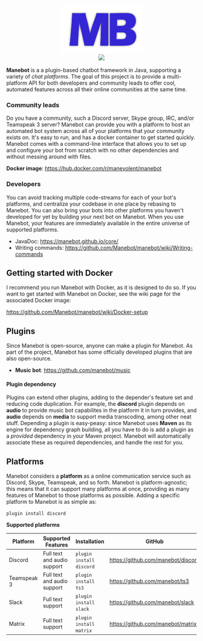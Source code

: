 <p align="center">
  <img height="128" src="https://github.com/manebot/manebot/raw/master/manebot.png">
  <br/>
  <img height="28" src="https://img.shields.io/github/issues/manebot/manebot.svg?style=for-the-badge">
</p>

**Manebot** is a a plugin-based chatbot framework in Java, supporting a variety of *chat platforms*. The goal of this project is to provide a multi-platform API for both developers and community leads to offer cool, automated features across all their online communities at the same time.

### Community leads

Do you have a community, such a Discord server, Skype group, IRC, and/or Teamspeak 3 server? Manebot can provide you with a platform to host an automated bot system across all of your platforms that your community exists on. It's easy to run, and has a docker container to get started quickly. Manebot comes with a command-line interface that allows you to set up and configure your bot from scratch with no other dependencies and without messing around with files.

**Docker image**: https://hub.docker.com/r/manevolent/manebot

### Developers

You can avoid tracking multiple code-streams for each of your bot's platforms, and centralize your codebase in one place by rebasing to Manebot. You can also bring your bots into other platforms you haven't developed for yet by building your next bot on Manebot. When you use Manebot, your features are immediately available in the entire universe of supported platforms.

* JavaDoc: https://manebot.github.io/core/
* Writing commands: https://github.com/Manebot/manebot/wiki/Writing-commands

## Getting started with Docker

I recommend you run Manebot with Docker, as it is designed to do so.  If you want to get started with Manebot on Docker, see the wiki page for the associated Docker image:

https://github.com/Manebot/manebot/wiki/Docker-setup

## Plugins

Since Manebot is open-source, anyone can make a plugin for Manebot. As part of the project, Manebot has some officially developed plugins that are also open-source.

* **Music bot**: https://github.com/manebot/music

#### Plugin dependency

Plugins can extend other plugins, adding to the depender's feature set and reducing code duplication. For example, the **discord** plugin depends on **audio** to provide music bot capabilites in the platform it in turn provides, and **audio** depends on **media** to support media transcoding, among other neat stuff. Depending a plugin is easy-peasy: since Manebot uses **Maven** as its engine for dependency graph building, all you have to do is add a plugin as a *provided* dependency in your Maven project. Manebot will automatically associate these as required dependencies, and handle the rest for you.

## Platforms

Manebot considers a **platform** as a online communication service such as Discord, Skype, Teamspeak, and so forth. Manebot is platform-agnostic; this means that it can support many platforms at once, providing as many features of Manebot to those platforms as possible. Adding a specific platform to Manebot is as simple as:
```
plugin install discord
```


**Supported platforms**

| **Platform** 	| **Supported Features**              	| **Installation**         	| **GitHub**                                    	|
|--------------	|-------------------------------------	|--------------------------	|-----------------------------------------------	|
| Discord      	| Full text and audio support         	| `plugin install discord` 	| https://github.com/manebot/discord 	|
| Teamspeak 3  	| Full text and audio support 	        | `plugin install ts3`     	| https://github.com/manebot/ts3     	|
| Slack        	| Full text support                   	| `plugin install slack`   	| https://github.com/manebot/slack   	|
| Matrix       	| Full text support                   	| `plugin install matrix`  	| https://github.com/manebot/matrix  	|
